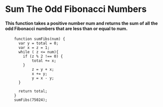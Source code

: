 # Sum The Odd Fibonacci Numbers
#### This function takes a positive number num and returns the sum of all the odd Fibonacci numbers that are less than or equal to num.
```
	function sumFibs(num) {
	  var y = total = 0;
	  var x = z = 1;
	  while ( z <= num){
	    if (z % 2 !== 0) {
	        total += x;
	    }
		    z = y + x;
		    x += y;
		    y = x - y;
	  }

	  return total;
	}
	sumFibs(75024);
```